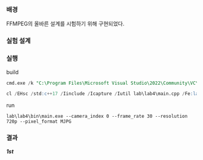 ### 배경

FFMPEG의 올바른 설계를 시험하기 위해 구현되었다.

### 실험 설계


### 실행

build
```sql
cmd.exe /k "C:\Program Files\Microsoft Visual Studio\2022\Community\VC\Auxiliary\Build\vcvars64.bat"

cl /EHsc /std:c++17 /Iinclude /Icapture /Iutil lab\lab4\main.cpp /Fe:lab\lab4\bin\main.exe mfplat.lib mf.lib mfreadwrite.lib mfuuid.lib
```

run
```
lab\lab4\bin\main.exe --camera_index 0 --frame_rate 30 --resolution 720p --pixel_format MJPG
```

### 결과

***1st***


